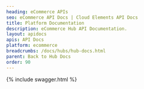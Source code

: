 ```yaml
---
heading: eCommerce APIs
seo: eCommerce API Docs | Cloud Elements API Docs
title: Platform Documentation
description: eCommerce Hub API Documentation.
layout: apidocs
apis: API Docs
platform: ecommerce
breadcrumbs: /docs/hubs/hub-docs.html
parent: Back to Hub Docs
order: 90
---
```


{% include swagger.html %}
